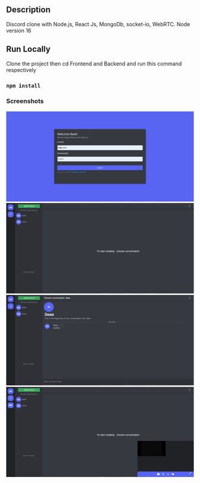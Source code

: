 ## Description

Discord clone with Node.js, React Js, MongoDb, socket-io, WebRTC.
Node version 16

## Run Locally

Clone the project then cd Frontend and Backend and run this command respectively

### `npm install`

### Screenshots

![Alt text](/screenshots/login-screen.png "Dashboard")
![Alt text](/screenshots/dashboard.png "Dashboard")
![Alt text](/screenshots/chatting.png "Dashboard")
![Alt text](/screenshots/video-sharing.png "Dashboard")
